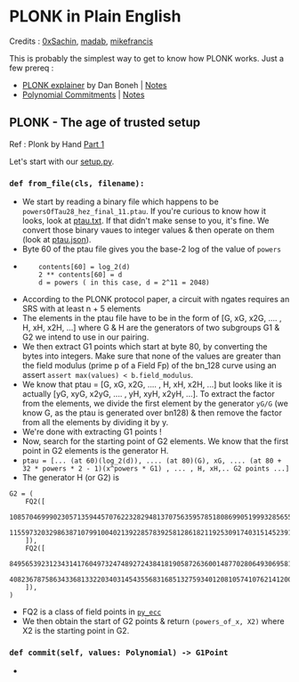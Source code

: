 # PLONK in Plain English

Credits : [0xSachin](https://twitter.com/0xSachinK), [madab](https://twitter.com/iammadab), [mikefrancis](https://twitter.com/only1franchesco)

This is probably the simplest way to get to know how PLONK works. Just a few prereq : 
- [PLONK explainer](https://www.youtube.com/watch?v=A0oZVEXav24) by Dan Boneh | [Notes](https://hackmd.io/mNr5tcxtRTiStp9DC5oSXg)
- [Polynomial Commitments](https://www.youtube.com/watch?v=WyT5KkKBJUw) | [Notes](https://hackmd.io/S9L9JGWUQ2W-2-NA24-5KQ)


## PLONK - The age of trusted setup

Ref : Plonk by Hand [Part 1](https://research.metastate.dev/plonk-by-hand-part-1/)

Let's start with our [setup.py](https://github.com/nullity00/plonkathon/blob/main/setup.py). 

### ``def from_file(cls, filename):``

- We start by reading a binary file which happens to be ``powersOfTau28_hez_final_11.ptau``. If you're curious to know how it looks, look at [ptau.txt](). If that didn't make sense to you, it's fine. We convert those binary vaues to integer values & then operate on them (look at [ptau.json]()). 
- Byte 60 of the ptau file gives you the base-2 log of the value of ``powers``
-   ```
        contents[60] = log_2(d)
        2 ** contents[60] = d 
        d = powers ( in this case, d = 2^11 = 2048)
    ```
- According to the PLONK protocol paper, a circuit with ngates requires an SRS with at least n + 5 elements
- The elements in the ptau file have to be in the form of [G, xG, x2G, .... , H, xH, x2H, ...] where G & H are the generators of two subgroups G1 & G2 we intend to use in our pairing.
- We then extract G1 points which start at byte 80, by converting the bytes into integers. Make sure that none of the values are greater than the field modulus (prime p of a Field Fp) of the bn_128 curve using an assert ``assert max(values) < b.field_modulus``. 
- We know that ptau = [G, xG, x2G, .... , H, xH, x2H, ...] but looks like it is actually [yG, xyG, x2yG, .... , yH, xyH, x2yH, ...]. To extract the factor from the elements, we divide the first element by the generator ``yG/G`` (we know G, as the ptau is generated over bn128) & then remove the factor from all the elements by dividing it by y.
- We're done with extracting G1 points !
- Now, search for the starting point of G2 elements. We know that the first point in G2 elements is the generator H.
- ``ptau = [... (at 60)(log_2(d)), .... (at 80)(G), xG, .... (at 80 + 32 * powers * 2 - 1)(x^powers * G1) , ... , H, xH,.. G2 points ...]``
- The generator H (or G2) is 
```
G2 = (
    FQ2([
        10857046999023057135944570762232829481370756359578518086990519993285655852781,
        11559732032986387107991004021392285783925812861821192530917403151452391805634,
    ]),
    FQ2([
        8495653923123431417604973247489272438418190587263600148770280649306958101930,
        4082367875863433681332203403145435568316851327593401208105741076214120093531,
    ]),
)
```
- FQ2 is a class of field points in [``py_ecc``](https://github.com/ethereum/py_ecc/blob/master/py_ecc/fields/field_elements.py#L357)
- We then obtain the start of G2 points & return ``(powers_of_x, X2)`` where X2 is the starting point in G2.

### ``def commit(self, values: Polynomial) -> G1Point``

- 

